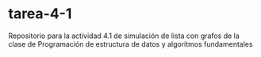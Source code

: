 # tarea-4-1
Repositorio para la actividad 4.1 de simulación de lista con grafos de la clase de Programación de estructura de datos y algoritmos fundamentales

